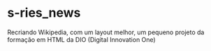 # s-ries_news
Recriando Wikipedia, com um layout melhor, um pequeno projeto da formação em HTML da DIO (Digital Innovation One)
